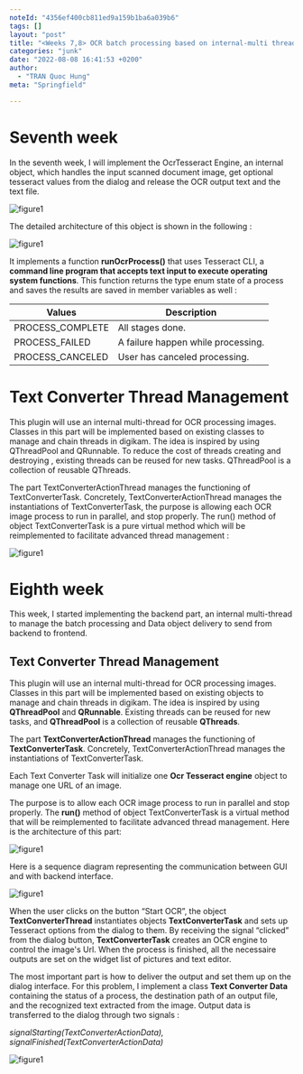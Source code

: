 ```yaml
---
noteId: "4356ef400cb811ed9a159b1ba6a039b6"
tags: []
layout: "post"
title: "<Weeks 7,8> OCR batch processing based on internal-multi threading"
categories: "junk"
date: "2022-08-08 16:41:53 +0200"
author:
  - "TRAN Quoc Hung"
meta: "Springfield"

---
```


# Seventh week

In the seventh week, I will implement the OcrTesseract Engine, an internal object, which handles the input scanned document image, get optional tesseract values from the dialog and release the OCR output text and the text file. 

![figure1](https://github.com/quochungtran/quochungtran.github.io/blob/master/image_blog/week7-8/ocrEngine.png?raw=true)

The detailed architecture of this object is shown in the following : 

![figure1](https://github.com/quochungtran/quochungtran.github.io/blob/master/image_blog/week7-8/ocrEngineUML.png?raw=true)


It implements a function **runOcrProcess()** that uses Tesseract CLI, a **command line program that accepts text input to execute operating system functions**. This function returns the type enum state of a process and saves the results are saved in member variables as well :

| Values           | Description                             |
| ---------------- | ----------------------------------------|
| PROCESS_COMPLETE | All stages done.                        |
| PROCESS_FAILED   | A failure happen while processing.      |
| PROCESS_CANCELED | User has canceled processing.           |


# **Text Converter Thread Management**

This plugin will use an internal multi-thread for OCR processing images. Classes in this part will be implemented based on existing classes to manage and chain threads in digikam. The idea is inspired by using QThreadPool and QRunnable. To reduce the cost of threads creating and destroying , existing threads can be reused for new tasks. QThreadPool is a collection of reusable QThreads. 

The part TextConverterActionThread  manages the functioning of TextConverterTask. Concretely,  TextConverterActionThread  manages the instantiations of TextConverterTask, the purpose is allowing each OCR image process to run in parallel, and stop properly.  The run() method of object TextConverterTask is a pure virtual method which will be reimplemented to facilitate advanced thread management :

![figure1](https://github.com/quochungtran/quochungtran.github.io/blob/master/image_blog/week7-8/text_edit.png?raw=true)

# **Eighth week**

This week, I started implementing the backend part, an internal multi-thread to manage the batch processing and Data object delivery to send from backend to frontend.

## **Text Converter Thread Management**


This plugin will use an internal multi-thread for OCR processing images. Classes in this part will be implemented based on existing objects to manage and chain threads in digikam. The idea is inspired by using **QThreadPool** and **QRunnable**. Existing threads can be reused for new tasks, and **QThreadPool** is a collection of reusable **QThreads**. 

The part **TextConverterActionThread**  manages the functioning of **TextConverterTask**. Concretely,  TextConverterActionThread manages the instantiations of TextConverterTask. 

Each Text Converter Task will initialize one **Ocr Tesseract engine** object to manage one URL of an image.  

The purpose is to allow each OCR image process to run in parallel and stop properly.  The **run()** method of object TextConverterTask is a virtual method that will be reimplemented to facilitate advanced thread management. Here is the architecture of  this part:


![figure1](https://github.com/quochungtran/quochungtran.github.io/blob/master/image_blog/week7-8/thread_UML.png?raw=true)

Here is a sequence diagram representing the communication between GUI and with backend interface. 

![figure1](https://github.com/quochungtran/quochungtran.github.io/blob/master/image_blog/week7-8/thread_UML.png?raw=true)

When the user clicks on the button “Start OCR”,  the object **TextConverterThread** instantiates objects **TextConverterTask** and sets up Tesseract options from the dialog to them. By receiving the signal “clicked” from the dialog button, **TextConverterTask** creates an OCR engine to control the image's Url. When the process is finished, all the necessaire outputs are set on the widget list of pictures and text editor.  

The most important part is how to deliver the output and set them up on the dialog interface. For this problem, I implement a class **Text Converter Data** containing the status of a process, the destination path of an output file, and the recognized text extracted from the image. Output data is transferred to the dialog through two signals :

_signalStarting(TextConverterActionData), signalFinished(TextConverterActionData)_ 

![figure1](https://github.com/quochungtran/quochungtran.github.io/blob/master/image_blog/week7-8/connect.png?raw=true)
